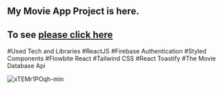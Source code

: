 ## My Movie App Project is here.

## To see [please click here](https://movie-app-with-react-naqifbnxz-sadikislar.vercel.app/)

#Used Tech and Libraries
#ReactJS
#Firebase Authentication
#Styled Components
#Flowbite React
#Tailwind CSS
#React Toastify
#The Movie Database Api





![xTEMr1POqh-min](https://user-images.githubusercontent.com/108137435/211585264-2c39aaee-1397-4fc0-bbc0-04ebeb31e7ec.gif)
